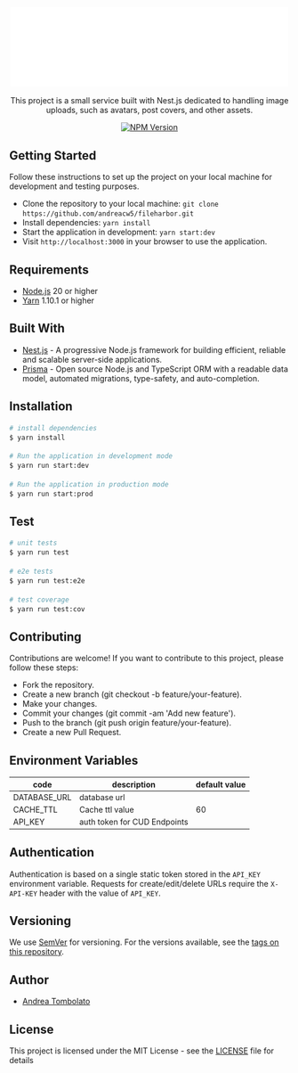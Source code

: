 <p align="center">
  <a href="https://github.com/andreacw5/fileharbor" target="blank"><img src="app_logo.png" width="500" alt="File Harbor App Logo" /></a>
</p>

[circleci-image]: https://img.shields.io/circleci/build/github/nestjs/nest/master?token=abc123def456
[circleci-url]: https://circleci.com/gh/nestjs/nest

<p align="center">
This project is a small service built with Nest.js dedicated to handling image uploads, such as avatars, post covers, and other assets.
</p>
<p align="center">
    <a href="https://www.npmjs.com/~nestjscore" target="_blank"><img src="https://img.shields.io/npm/v/@nestjs/core.svg" alt="NPM Version" /></a>
</p>

## Getting Started
Follow these instructions to set up the project on your local machine for development and testing purposes.
- Clone the repository to your local machine: `git clone https://github.com/andreacw5/fileharbor.git`
- Install dependencies: `yarn install`
- Start the application in development: `yarn start:dev`
- Visit `http://localhost:3000` in your browser to use the application.

## Requirements
- [Node.js](https://nodejs.org/en/download/) 20 or higher
- [Yarn](https://yarnpkg.com/en/) 1.10.1 or higher

## Built With
- [Nest.js](https://nestjs.com/) - A progressive Node.js framework for building efficient, reliable and scalable server-side applications.
- [Prisma](https://prisma.io/) - Open source Node.js and TypeScript ORM with a readable data model, automated migrations, type-safety, and auto-completion.

## Installation
```bash
# install dependencies
$ yarn install

# Run the application in development mode
$ yarn run start:dev

# Run the application in production mode
$ yarn run start:prod
```

## Test

```bash
# unit tests
$ yarn run test

# e2e tests
$ yarn run test:e2e

# test coverage
$ yarn run test:cov
```

## Contributing
Contributions are welcome! If you want to contribute to this project, please follow these steps:

- Fork the repository.
- Create a new branch (git checkout -b feature/your-feature).
- Make your changes.
- Commit your changes (git commit -am 'Add new feature').
- Push to the branch (git push origin feature/your-feature).
- Create a new Pull Request.

## Environment Variables
| code         | description                  | default value |
|--------------|------------------------------|---------------|
| DATABASE_URL | database url                 |               |
| CACHE_TTL    | Cache ttl value              | 60            |
| API_KEY      | auth token for CUD Endpoints |               |

## Authentication
Authentication is based on a single static token stored in the `API_KEY` environment variable. Requests for create/edit/delete URLs require the `X-API-KEY` header with the value of `API_KEY`.

## Versioning
We use [SemVer](http://semver.org/) for versioning. For the versions available, see the [tags on this repository](https://github.com/andreacw5/url-manager-app/releases).

## Author
- [Andrea Tombolato](https://andreatombolato.dev)

## License
This project is licensed under the MIT License - see the [LICENSE](LICENSE) file for details
